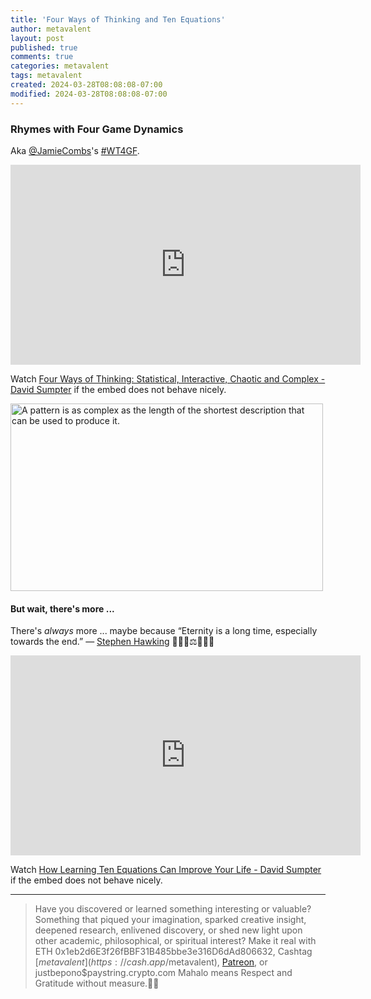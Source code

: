 ```yaml
---
title: 'Four Ways of Thinking and Ten Equations'
author: metavalent
layout: post
published: true
comments: true
categories: metavalent
tags: metavalent
created: 2024-03-28T08:08:08-07:00
modified: 2024-03-28T08:08:08-07:00
---
```


### Rhymes with Four Game Dynamics

Aka [@JamieCombs](https://x.com/JamieCombs)'s [#WT4GF](https://twitter.com/JamieCombs/status/1771983917207470298).

<!-- YouTube Player -->
<iframe id="ytplayer" type="text/html" class="center" width="560" height="320" src="https://www.youtube.com/embed/PPCfDe8TfJQ" frameborder="0" loading="lazy"></iframe>

Watch [Four Ways of Thinking\: Statistical, Interactive, Chaotic and Complex - David Sumpter](https://youtu.be/PPCfDe8TfJQ) if the embed does not behave nicely.

<a href="https://youtu.be/PPCfDe8TfJQ?si=m3GwzXkxTz-MQi0y&t=3313"><img src="https://metavalent.com/assets/images/Kolmogorov.Pattern.Complexity.jpg" alt="A pattern is as complex as the length of the shortest description that can be used to produce it." width="500" height="300" loading="lazy"></a>

#### But wait, there's more ...

There's *always* more ... maybe because “Eternity is a long time, especially towards the end.” ― [Stephen Hawking](https://www.goodreads.com/quotes/508757-eternity-is-a-long-time-especially-towards-the-end) 🤔✨💖⚖️🧠🤖😂

<!-- YouTube Player -->
<iframe id="ytplayer" type="text/html" class="center" width="560" height="320" src="https://www.youtube.com/embed/ExCP0p7gQPU" frameborder="0" loading="lazy"></iframe>

Watch [How Learning Ten Equations Can Improve Your Life - David Sumpter](https://youtu.be/ExCP0p7gQPU) if the embed does not behave nicely.

---
> Have you discovered or learned something interesting or valuable? Something that piqued your imagination, sparked creative insight, deepened research, enlivened discovery, or shed new light upon other academic, philosophical, or spiritual interest? Make it real with ETH 0x1eb2d6E3f26fBBF31B485bbe3e316D6dAd806632, Cashtag [$metavalent](https://cash.app/$metavalent), [Patreon](https://patreon.com/metavalent), or justbepono$paystring.crypto.com Mahalo means Respect and Gratitude without measure.🙏🏼
